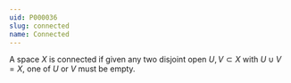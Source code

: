 ```yaml
---
uid: P000036
slug: connected
name: Connected
---
```

A space $X$ is connected if given any two disjoint open $U, V \subset X$ with $U \cup V = X$, one of $U$ or $V$ must be empty.

